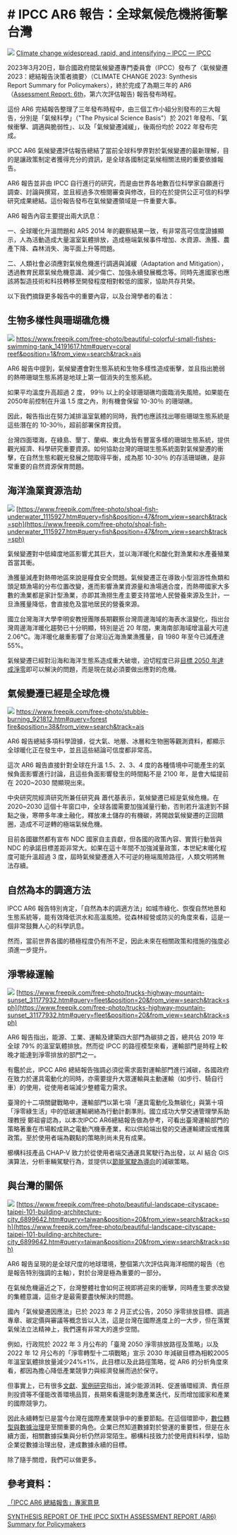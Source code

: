 #  # IPCC AR6 報告：全球氣候危機將衝擊台灣
![](../005-Files/0.jpeg)
[Climate change widespread, rapid, and intensifying – IPCC — IPCC](https://www.ipcc.ch/2021/08/09/ar6-wg1-20210809-pr/)


2023年3月20日，聯合國政府間氣候變遷專門委員會（IPCC）發布了〈氣候變遷2023：總結報告決策者摘要〉（CLIMATE CHANGE 2023: Synthesis Report Summary for Policymakers），終於完成了為期三年的 AR6 （[Assessment Report: 6th](https://www.youtube.com/watch?v=yzmTNoiOtiY)，第六次評估報告) 報告發布時程。

這份 AR6 完結報告整理了三年發布時程中，由三個工作小組分別發布的三大報告，分別是「氣候科學」（"The Physical Science Basis"）於 2021 年發布、「氣候衝擊、調適與脆弱性」、以及「氣候變遷減緩」，後兩份均於 2022 年發布完成。

IPCC AR6 氣候變遷評估報告總結了當前全球科學界對於氣候變遷的最新理解，目的是讓政策制定者獲得充分的資訊，是全球各國制定氣候相關法規的重要依據報告。

AR6 報告並非由 IPCC 自行進行的研究，而是由世界各地數百位科學家自願進行調查、討論與撰寫，並且經過多次檢閱審查與修改，目的在於提供公正可信的科學研究成果總結。這份報告發布在氣候變遷領域是一件重要大事。

AR6 報告內容主要提出兩大訊息：

一、全球暖化升溫問題和 AR5 2014 年的觀察結果一致，有非常高可信度證據顯示，人為活動造成大量溫室氣體排放，造成極端氣候事件增加、水資源、漁獲、農產下降、森林消失、海平面上升等問題。

二、人類社會必須應對氣候危機進行調適與減緩（Adaptation and Mitigation），透過教育民眾氣候危機意識、減少傷亡、加強永續發展概念等。同時先進國家也應該將製造技術和科技轉移至開發程度相對較低的國家，協助共存共榮。

以下我們摘錄更多報告中的重要內容，以及台灣學者的看法：

## 生物多樣性與珊瑚礁危機
![](../005-Files/Untitled.png)
[https://www.freepik.com/free-photo/beautiful-colorful-small-fishes-swimming-tank_14191617.htm#query=coral reef&position=1&from_view=search&track=ais](https://www.freepik.com/free-photo/beautiful-colorful-small-fishes-swimming-tank_14191617.htm#query=coral%20reef&position=1&from_view=search&track=ais)

AR6 報告中提到，氣候變遷會對生態系統和生物多樣性造成衝擊，並且指出脆弱的熱帶珊瑚生態系將是地球上第一個消失的生態系統。

如果平均溫度升高超過 2 度， 99％ 以上的全球珊瑚礁均面臨消失風險。如果能在2050年前控制在升溫 1.5 度之內，則有機會保留 10-30％ 的珊瑚礁。

因此，報告指出在努力減排溫室氣體的同時，我們也應該找出哪些珊瑚生態系統是這些潛在的 10-30％，超前部署保育投資。

台灣四面環海，在綠島、墾丁、蘭嶼、東北角皆有豐富多樣的珊瑚生態系統，提供觀光經濟、科學研究重要資源。如何協助台灣的珊瑚生態系統面對氣候變遷的衝擊，在自然生態和觀光發展之間取得平衡，成為那 10-30％ 的存活珊瑚礁，是非常重要的自然資源保育問題。

## 海洋漁業資源浩劫

![](../005-Files/2%201.png)
[https://www.freepik.com/free-photo/shoal-fish-underwater_1115927.htm#query=fish&position=47&from_view=search&track=sph](https://www.freepik.com/free-photo/shoal-fish-underwater_1115927.htm#query=fish&position=47&from_view=search&track=sph)

氣候變遷對中低緯度地區影響尤其巨大，並以海洋暖化和酸化對漁業和水產養殖業首當其衝。

漁獲量減產對熱帶地區來說是糧食安全問題。氣候變遷正在導致小型洄游性魚類和頭足類漁場的分布位置改變，進而影響漁業資源量和漁場適合度，而熱帶國家大多數的漁業都是家計型漁業，亦即其漁撈生產主要支持當地人民營養來源及生計，一旦漁獲量降低，會直接危及當地居民的營養來源。

國立台灣海洋大學李明安教授團隊長期觀察台灣周邊海域的海表水溫變化，指出台灣周邊海洋暖化趨勢已十分明顯，特別是近 20 年間，東海南部海域增溫最大可達2.06℃。海洋暖化嚴重影響了台灣沿近海漁業漁獲量，自 1980 年至今已減產達55%。

氣候變遷已經對沿海和海洋生態系造成重大破壞，迫切程度已非[目標 2050 年達成淨零](https://combogic.com/blog/2050-net-zero-roadmap.html)即可以解決的問題，而是現在就必須要做出應對的危機。

## 氣候變遷已經是全球危機
![](../005-Files/3.png)
[https://www.freepik.com/free-photo/stubble-burning_921812.htm#query=forest fire&position=38&from_view=search&track=ais](https://www.freepik.com/free-photo/stubble-burning_921812.htm#query=forest%20fire&position=38&from_view=search&track=ais)

AR6 報告總結多項科學證據，從大氣、地層、冰層和生物圈等觀測資料，都顯示全球暖化正在發生中，並且這些結論可信度都非常高。

這次 AR6 報告直接針對全球在升溫 1.5、2、3、4 度的各種情境中可能產生的氣候負面影響進行討論，且這些負面影響發生的時間點不是 2100 年，是會大幅提前在 2020~2030 間顯現出來。

中央研究院經濟研究所兼任研究員 蕭代基表示，氣候變遷已經是氣候危機。在 2020~2030 這個十年窗口中，全球各國需要加強減量行動，否則若升溫達到不歸點之後，寒帶多年凍土融化，釋放凍土儲存的有機碳，將開啟氣候變遷的正回饋圈，造成不可逆轉的極端氣候危機。

目前各國雖然都有宣布 NDC 國家自主貢獻，但各國的政策內容、實質行動皆與 NDC 的承諾目標差距非常大。如果在這十年間不加強減量政策，本世紀末暖化程度可能升溫超過 3 度，屆時氣候變遷進入不可逆的極端風險路徑，人類文明將無法存續。

## 自然為本的調適方法

IPCC AR6 報告特別肯定，「自然為本的調適方法」如城市綠化、恢復自然地景和生態系統等，能有效降低洪水和高溫風險。從森林經營或防災的角度來看，這是一個非常鼓舞人心的科學訊息。

然而，當前世界各國的積極程度仍有所不足，因此未來在相關政策和措施的強度必須進一步提升。

## 淨零綠運輸

![](../005-Files/4.png)
[https://www.freepik.com/free-photo/trucks-highway-mountain-sunset_31177932.htm#query=fleet&position=20&from_view=search&track=sph](https://www.freepik.com/free-photo/trucks-highway-mountain-sunset_31177932.htm#query=fleet&position=20&from_view=search&track=sph)

AR6 報告指出，能源、工業、運輸及建築四大部門為碳排之首，總共佔 2019 年全球 79% 的溫室氣體排放。然而從 IPCC 的路徑模型來看，運輸部門是時程上較晚才能達到淨零排放的部門之一。

有鑑於此，IPCC AR6 總結報告強調必須從需求面對運輸部門進行減碳，各國政府在致力於運具電動化的同時，亦需要提升大眾運輸與主動運輸（如步行、騎自行車）的使用，從使用者端減少整體電力需求。

臺灣的十二項關鍵戰略中，運輸部門以第七項「運具電動化及無碳化」與第十項「淨零綠生活」中的低碳運輸網絡為行動計劃準則。國立成功大學交通管理學系助理教授 鄭祖睿認為，以本次IPCC AR6總結報告做為參考，可看出臺灣運輸部門的策略著重在市場較成熟之電動汽機車產業，和以供給端出發的交通運輸建設或推廣政策。至於使用者端為觀點的策略則尚未見有成果。

櫛構科技產品 CHAP-V 致力於從使用者端交通運具駕駛行為出發，以 AI 結合 GIS 演算法，分析車輛駕駛行為，並提供以[節能駕駛為導向](https://combogic.com/blog/eco-driving-case.html)的減碳策略。

## 與台灣的關係

![](../005-Files/5.png)
[https://www.freepik.com/free-photo/beautiful-landscape-cityscape-taipei-101-building-architecture-city_6899642.htm#query=taiwan&position=20&from_view=search&track=sph](https://www.freepik.com/free-photo/beautiful-landscape-cityscape-taipei-101-building-architecture-city_6899642.htm#query=taiwan&position=20&from_view=search&track=sph)

AR6 報告呈現的是全球尺度的地球環境，整個第六次評估與海洋相關的報告（也是報告特別強調的主軸），對於台灣是極為重要的一部分。

在氣候危機逼近之下，台灣整體社會如何正視即將迎來的衝擊，同時產生要求改變的集體意識，這些才是最需要盡快解決的問題。

國內「氣候變遷因應法」已於 2023 年 2 月正式公告，2050 淨零排放目標、調適專章、碳定價與審議等概念皆以入法，這是台灣在國際進度上的一大步，但在落實氣候法立法精神上，我們還有非常大的進步空間。

例如，行政院於 2022 年 3 月公布的「臺灣 2050 淨零排放路徑及策略」以及 2022 年 12 月公布的「淨零轉型十二項戰略」宣示 2030 年減碳目標為相較2005年溫室氣體排放量減少24%±1%，此目標以及此路徑策略，從 AR6 的分析角度來看，都因為擔心降低產業競爭力與經濟發展而過於保守。

但事實上，已有很多[文獻](https://www.mckinsey.com/capabilities/sustainability/our-insights/how-companies-capture-the-value-of-sustainability-survey-findings)、[案例研究](https://www.mckinsey.com/featured-insights/sustainable-inclusive-growth/our-future-lives-and-livelihoods-sustainable-and-inclusive-and-growing)指出，減少能源消耗、促進循環經濟、責任原則投資等不僅能改善環境品質，長期來看還能刺激產業迭代，反而增加國家和產業的國際競爭力。

因此永續轉型已是當今台灣在國際產業競爭中的重要節點。在這個環節中，[數位轉型與數據治理](https://combogic.com/blog/south-east-asia-esg-status.html)是至關重要的角色。企業已然知道數據對於營運的重要性，但是在永續方面，相關數據採集與分析仍然非常陌生。櫛構科技致力於使用資料科學，協助企業從數據治理出發，達成數據永續的目標。

除了隨手關燈，我們可以做更多。

## 參考資料：

[「IPCC AR6 總結報吿」專家意見](https://smctw.tw/15420/)

[SYNTHESIS REPORT OF THE IPCC SIXTH ASSESSMENT REPORT (AR6) Summary for Policymakers](https://report.ipcc.ch/ar6syr/pdf/IPCC_AR6_SYR_SPM.pdf)